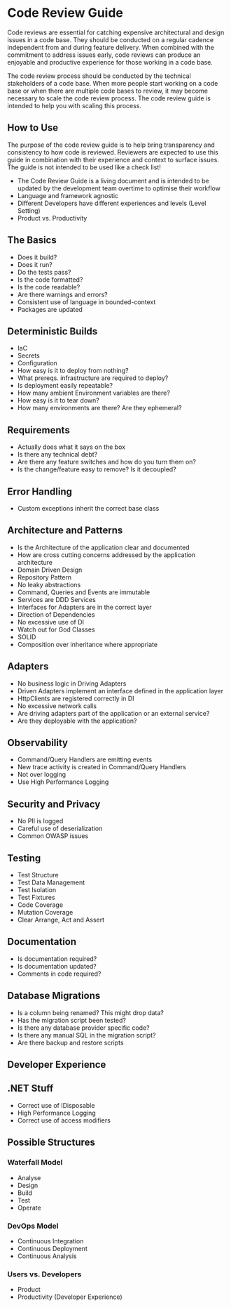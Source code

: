 # Code Review Guide

Code reviews are essential for catching expensive architectural and design issues in a code base. They should be conducted on a regular cadence independent from and during feature delivery. When combined with the commitment to address issues early, code reviews can produce an enjoyable and productive experience for those working in a code base.

The code review process should be conducted by the technical stakeholders of a code base. When more people start working on a code base or when there are multiple code bases to review, it may become necessary to scale the code review process. The code review guide is intended to help you with scaling this process.

## How to Use

The purpose of the code review guide is to help bring transparency and consistency to how code is reviewed. Reviewers are expected to use this guide in combination with their experience and context to surface issues. The guide is not intended to be used like a check list!

- The Code Review Guide is a living document and is intended to be updated by the development team overtime to optimise their workflow
- Language and framework agnostic
- Different Developers have different experiences and levels (Level Setting)
- Product vs. Productivity

## The Basics

- Does it build?
- Does it run?
- Do the tests pass?
- Is the code formatted?
- Is the code readable?
- Are there warnings and errors?
- Consistent use of language in bounded-context
- Packages are updated

## Deterministic Builds

- IaC
- Secrets
- Configuration
- How easy is it to deploy from nothing?
- What prereqs. infrastructure are required to deploy?
- Is deployment easily repeatable?
- How many ambient Environment variables are there?
- How easy is it to tear down?
- How many environments are there? Are they ephemeral?

## Requirements

- Actually does what it says on the box
- Is there any technical debt?
- Are there any feature switches and how do you turn them on?
- Is the change/feature easy to remove? Is it decoupled?

## Error Handling

- Custom exceptions inherit the correct base class

## Architecture and Patterns

- Is the Architecture of the application clear and documented
- How are cross cutting concerns addressed by the application architecture
- Domain Driven Design
- Repository Pattern
- No leaky abstractions
- Command, Queries and Events are immutable
- Services are DDD Services
- Interfaces for Adapters are in the correct layer
- Direction of Dependencies
- No excessive use of DI
- Watch out for God Classes
- SOLID
- Composition over inheritance where appropriate

## Adapters

- No business logic in Driving Adapters
- Driven Adapters implement an interface defined in the application layer
- HttpClients are registered correctly in DI
- No excessive network calls
- Are driving adapters part of the application or an external service?
- Are they deployable with the application?

## Observability

- Command/Query Handlers are emitting events
- New trace activity is created in Command/Query Handlers
- Not over logging
- Use High Performance Logging

## Security and Privacy

- No PII is logged
- Careful use of deserialization
- Common OWASP issues

## Testing

- Test Structure
- Test Data Management
- Test Isolation
- Test Fixtures
- Code Coverage
- Mutation Coverage
- Clear Arrange, Act and Assert

## Documentation

- Is documentation required?
- Is documentation updated?
- Comments in code required?

## Database Migrations

- Is a column being renamed? This might drop data?
- Has the migration script been tested?
- Is there any database provider specific code?
- Is there any manual SQL in the migration script?
- Are there backup and restore scripts

## Developer Experience

## .NET Stuff

- Correct use of IDisposable
- High Performance Logging
- Correct use of access modifiers

## Possible Structures

### Waterfall Model

- Analyse
- Design
- Build
- Test
- Operate

### DevOps Model

- Continuous Integration
- Continuous Deployment
- Continuous Analysis

### Users vs. Developers

- Product
- Productivity (Developer Experience)
